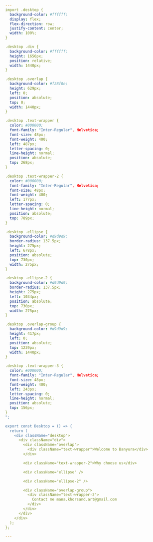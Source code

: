 ```yaml
---
import .desktop {
  background-color: #ffffff;
  display: flex;
  flex-direction: row;
  justify-content: center;
  width: 100%;
}

.desktop .div {
  background-color: #ffffff;
  height: 1656px;
  position: relative;
  width: 1440px;
}

.desktop .overlap {
  background-color: #f28f0e;
  height: 629px;
  left: 0;
  position: absolute;
  top: 0;
  width: 1440px;
}

.desktop .text-wrapper {
  color: #000000;
  font-family: "Inter-Regular", Helvetica;
  font-size: 48px;
  font-weight: 400;
  left: 487px;
  letter-spacing: 0;
  line-height: normal;
  position: absolute;
  top: 268px;
}

.desktop .text-wrapper-2 {
  color: #000000;
  font-family: "Inter-Regular", Helvetica;
  font-size: 48px;
  font-weight: 400;
  left: 177px;
  letter-spacing: 0;
  line-height: normal;
  position: absolute;
  top: 789px;
}

.desktop .ellipse {
  background-color: #d9d9d9;
  border-radius: 137.5px;
  height: 275px;
  left: 678px;
  position: absolute;
  top: 730px;
  width: 275px;
}

.desktop .ellipse-2 {
  background-color: #d9d9d9;
  border-radius: 137.5px;
  height: 275px;
  left: 1034px;
  position: absolute;
  top: 730px;
  width: 275px;
}

.desktop .overlap-group {
  background-color: #d9d9d9;
  height: 417px;
  left: 0;
  position: absolute;
  top: 1239px;
  width: 1440px;
}

.desktop .text-wrapper-3 {
  color: #000000;
  font-family: "Inter-Regular", Helvetica;
  font-size: 48px;
  font-weight: 400;
  left: 243px;
  letter-spacing: 0;
  line-height: normal;
  position: absolute;
  top: 156px;
}
";

export const Desktop = () => {
  return (
    <div className="desktop">
      <div className="div">
        <div className="overlap">
          <div className="text-wrapper">Welcome to Banyura</div>
        </div>

        <div className="text-wrapper-2">Why choose us</div>

        <div className="ellipse" />

        <div className="ellipse-2" />

        <div className="overlap-group">
          <div className="text-wrapper-3">
            Contact me mana.khorsand.art@gmail.com
          </div>
        </div>
      </div>
    </div>
  );
};

---
```


